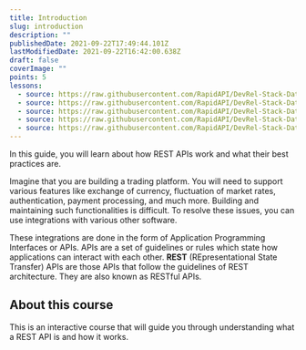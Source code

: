 ```yaml
---
title: Introduction
slug: introduction
description: ""
publishedDate: 2021-09-22T17:49:44.101Z
lastModifiedDate: 2021-09-22T16:42:00.638Z
draft: false
coverImage: ""
points: 5
lessons:
  - source: https://raw.githubusercontent.com/RapidAPI/DevRel-Stack-Data/improve/module-source/learn/courses/learn-rest-apis/modules/introduction/lessons/01-what-is-an-api.md
  - source: https://raw.githubusercontent.com/RapidAPI/DevRel-Stack-Data/improve/module-source/learn/courses/learn-rest-apis/modules/introduction/lessons/02-what-is-a-rest-api.md
  - source: https://raw.githubusercontent.com/RapidAPI/DevRel-Stack-Data/improve/module-source/learn/courses/learn-rest-apis/modules/introduction/lessons/03-principles-of-rest-api-design.md
  - source: https://raw.githubusercontent.com/RapidAPI/DevRel-Stack-Data/improve/module-source/learn/courses/learn-rest-apis/modules/introduction/lessons/04-how-does-a-rest-api-work.md
  - source: https://raw.githubusercontent.com/RapidAPI/DevRel-Stack-Data/improve/module-source/learn/courses/learn-rest-apis/modules/introduction/lessons/05-versioning-rest-apis.md
---
```


<Lead>In this guide, you will learn about how REST APIs work and what their best practices are.</Lead>

Imagine that you are building a trading platform. You will need to support various features like exchange of currency, fluctuation of market rates, authentication, payment processing, and much more. Building and maintaining such functionalities is difficult. To resolve these issues, you can use integrations with various other software.

These integrations are done in the form of Application Programming Interfaces or APIs. APIs are a set of guidelines or rules which state how applications can interact with each other. **REST** (REpresentational State Transfer) APIs are those APIs that follow the guidelines of REST architecture. They are also known as RESTful APIs.

## About this course

This is an interactive course that will guide you through understanding what a REST API is and how it works.
